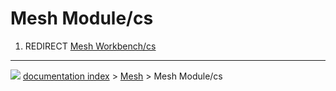 # Mesh Module/cs
1.  REDIRECT [Mesh Workbench/cs](Mesh_Workbench/cs.md)



---
![](images/Button_right.svg) [documentation index](../README.md) > [Mesh](Mesh_Workbench.md) > Mesh Module/cs
